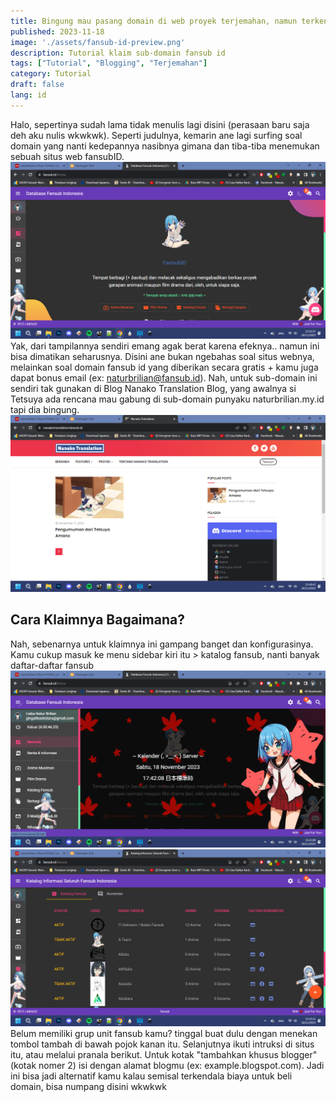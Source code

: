 ```yaml
---
title: Bingung mau pasang domain di web proyek terjemahan, namun terkendala biaya? FansubID memberikan sub-domain gratis buat kamu
published: 2023-11-18
image: './assets/fansub-id-preview.png'
description: Tutorial klaim sub-domain fansub id
tags: ["Tutorial", "Blogging", "Terjemahan"]
category: Tutorial
draft: false
lang: id
---
```


Halo, sepertinya sudah lama tidak menulis lagi disini (perasaan baru saja deh aku nulis wkwkwk). Seperti judulnya, kemarin ane lagi surfing soal domain yang nanti kedepannya nasibnya gimana dan tiba-tiba menemukan sebuah situs web fansubID.
![fansub id](./assets/fansub-id-preview.png)
Yak, dari tampilannya sendiri emang agak berat karena efeknya.. namun ini bisa dimatikan seharusnya. Disini ane bukan ngebahas soal situs webnya, melainkan soal domain fansub id yang diberikan secara gratis + kamu juga dapat bonus email (ex: naturbrilian@fansub.id). Nah, untuk sub-domain ini sendiri tak gunakan di Blog Nanako Translation Blog, yang awalnya si Tetsuya ada rencana mau gabung di sub-domain punyaku naturbrilian.my.id tapi dia bingung.
![Nanako TL](./assets/Nanako-tl.png)

## Cara Klaimnya Bagaimana?
Nah, sebenarnya untuk klaimnya ini gampang banget dan konfigurasinya. Kamu cukup masuk ke menu sidebar kiri itu > katalog fansub, nanti banyak daftar-daftar fansub
![klaim](./assets/klaim.png)
![list fansubs](./assets/daftar-fansubs.png)
Belum memiliki grup unit fansub kamu? tinggal buat dulu dengan menekan tombol tambah di bawah pojok kanan itu. Selanjutnya ikuti intruksi di situs itu, atau melalui pranala berikut. Untuk kotak "tambahkan khusus blogger" (kotak nomer 2) isi dengan alamat blogmu (ex: example.blogspot.com). Jadi ini bisa jadi alternatif kamu kalau semisal terkendala biaya untuk beli domain, bisa numpang disini wkwkwk